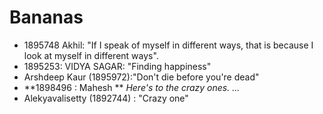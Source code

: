 # Bananas
* 1895748 Akhil: "If I speak of myself in different ways, that is because I look at myself in different ways".
* 1895253: VIDYA SAGAR: "Finding happiness"
* Arshdeep Kaur (1895972):"Don't die before you're dead"
* **1898496 : Mahesh ** *Here's to the crazy ones. ...*
* Alekyavalisetty (1892744) : "Crazy one"
